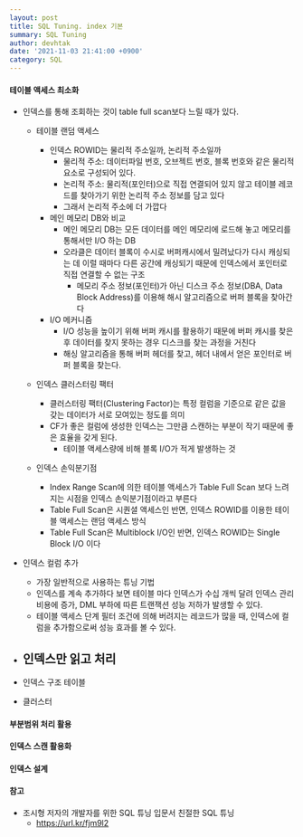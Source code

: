 ```yaml
---
layout: post
title: SQL Tuning. index 기본
summary: SQL Tuning
author: devhtak
date: '2021-11-03 21:41:00 +0900'
category: SQL
---
```


#### 테이블 액세스 최소화

- 인덱스를 통해 조회하는 것이 table full scan보다 느릴 때가 있다.
  - 테이블 랜덤 액세스
    - 인덱스 ROWID는 물리적 주소일까, 논리적 주소일까
      - 물리적 주소: 데이터파일 번호, 오브젝트 번호, 블록 번호와 같은 물리적 요소로 구성되어 있다.
      - 논리적 주소: 물리적(포인터)으로 직접 연결되어 있지 않고 테이블 레코드를 찾아가기 위한 논리적 주소 정보를 담고 있다
      - 그래서 논리적 주소에 더 가깝다
    - 메인 메모리 DB와 비교
      - 메인 메모리 DB는 모든 데이터를 메인 메모리에 로드해 놓고 메모리를 통해서만 I/O 하는 DB
      - 오라클은 데이터 블록이 수시로 버퍼캐시에서 밀려났다가 다시 캐싱되는 데 이럴 때마다 다른 공간에 캐싱되기 때문에 인덱스에서 포인터로 직접 연결할 수 없는 구조
        - 메모리 주소 정보(포인터)가 아닌 디스크 주소 정보(DBA, Data Block Address)를 이용해 해시 알고리즘으로 버퍼 블록을 찾아간다
    - I/O 메커니즘
      - I/O 성능을 높이기 위해 버퍼 캐시를 활용하기 때문에 버퍼 캐시를 찾은 후 데이터를 찾지 못하는 경우 디스크를 찾는 과정을 거친다 
      - 해싱 알고리즘을 통해 버퍼 헤더를 찾고, 헤더 내에서 얻은 포인터로 버퍼 블록을 찾는다.

  - 인덱스 클러스터링 팩터
    - 클러스터링 팩터(Clustering Factor)는 특정 컬럼을 기준으로 같은 값을 갖는 데이터가 서로 모여있는 정도를 의미
    - CF가 좋은 컬럼에 생성한 인덱스는 그만큼 스캔하는 부분이 작기 때문에 좋은 효율을 갖게 된다.
      - 테이블 액세스량에 비해 블록 I/O가 적게 발생하는 것

  - 인덱스 손익분기점
    - Index Range Scan에 의한 테이블 액세스가 Table Full Scan 보다 느려지는 시점을 인덱스 손익분기점이라고 부른다
    - Table Full Scan은 시퀀셜 액세스인 반면, 인덱스 ROWID를 이용한 테이블 액세스는 랜덤 액세스 방식
    - Table Full Scan은 Multiblock I/O인 반면, 인덱스 ROWID는 Single Block I/O 이다

- 인덱스 컬럼 추가
  - 가장 일반적으로 사용하는 튜닝 기법
  - 인덱스를 계속 추가하다 보면 테이블 마다 인덱스가 수십 개씩 달려 인덱스 관리 비용에 증가, DML 부하에 따른 트랜잭션 성능 저하가 발생할 수 있다.
  - 테이블 액세스 단계 필터 조건에 의해 버려지는 레코드가 많을 때, 인덱스에 컬럼을 추가함으로써 성능 효과를 볼 수 있다.
  
- 인덱스만 읽고 처리
  - 
- 인덱스 구조 테이블

- 클러스터 

#### 부분범위 처리 활용

#### 인덱스 스캔 활용화

#### 인덱스 설계

#### 참고

- 조시형 저자의 개발자를 위한 SQL 튜닝 입문서 친절한 SQL 튜닝
  - https://url.kr/fjm9l2
